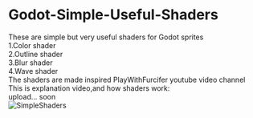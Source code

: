 # Godot-Simple-Useful-Shaders
These are simple but very useful shaders for Godot sprites  
1.Color shader  
2.Outline shader  
3.Blur shader  
4.Wave shader  
The shaders are made inspired PlayWithFurcifer youtube video channel  
This is explanation video,and how shaders work:  
upload... soon  
![SimpleShaders](https://user-images.githubusercontent.com/16194083/118467052-7575b300-b6d1-11eb-8356-1c3467ab7fe6.png)

